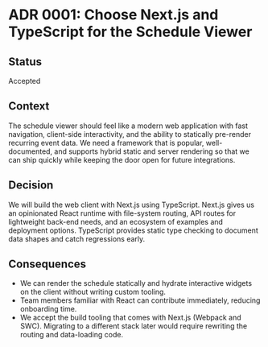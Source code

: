 # ADR 0001: Choose Next.js and TypeScript for the Schedule Viewer

## Status
Accepted

## Context
The schedule viewer should feel like a modern web application with fast
navigation, client-side interactivity, and the ability to statically
pre-render recurring event data. We need a framework that is popular,
well-documented, and supports hybrid static and server rendering so that
we can ship quickly while keeping the door open for future integrations.

## Decision
We will build the web client with Next.js using TypeScript. Next.js gives
us an opinionated React runtime with file-system routing, API routes for
lightweight back-end needs, and an ecosystem of examples and deployment
options. TypeScript provides static type checking to document data shapes
and catch regressions early.

## Consequences
* We can render the schedule statically and hydrate interactive widgets
  on the client without writing custom tooling.
* Team members familiar with React can contribute immediately, reducing
  onboarding time.
* We accept the build tooling that comes with Next.js (Webpack and
  SWC). Migrating to a different stack later would require rewriting the
  routing and data-loading code.
